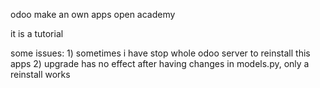 odoo
make an own apps open academy

it is a tutorial

some issues:
    1) sometimes i have stop whole odoo server to reinstall this apps
    2) upgrade has no effect after having changes in models.py, only a reinstall works 
